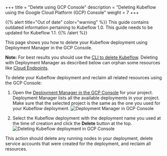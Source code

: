 +++
title = "Delete using GCP Console"
description = "Deleting Kubeflow using the Google Cloud Platform (GCP) Console"
weight = 7
+++

{{% alert title="Out of date" color="warning" %}}
This guide contains outdated information pertaining to Kubeflow 1.0. This guide
needs to be updated for Kubeflow 1.1.
{{% /alert %}}

This page shows you how to delete your Kubeflow deployment using Deployment 
Manager in the GCP Console.

**Note:** For best results you should use the 
[CLI to delete Kubeflow](/docs/gke/deploy/delete-cli/). Deleting with Deployment 
Manager as described below can orphan some resources like 
[Cloud Endpoints](https://cloud.google.com/endpoints/docs/).

To delete your Kubeflow deployment and reclaim all related resources using the
GCP Console:

1. Open the [Deployment Manager in the GCP
   Console](https://console.cloud.google.com/dm/deployments) for your project.
   Deployment Manager lists all the available deployments
   in your project. Make sure that the selected project is the same as the one
   you used for your Kubeflow deployment. 
   <img src="/docs/images/deployments.png"
    alt="Deployment Manager in GCP Console"
    class="mt-3 mb-3 border border-info rounded">

1. Select the Kubeflow deployment with the deployment name you used at the
   time of creation and click the **Delete** button at the top.
   <img src="/docs/images/delete-deployment.png"
    alt="Deleting Kubeflow deployment in GCP Console"
    class="mt-3 mb-3 border border-info rounded">

This action should delete any running nodes in your deployment, delete service
accounts that were created for the deployment, and reclaim all resources.
